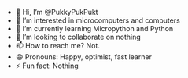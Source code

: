 - 👋 Hi, I’m @PukkyPukPukt
- 👀 I’m interested in microcomputers and computers
- 🌱 I’m currently learning Micropython and Python
- 💞️ I’m looking to collaborate on nothing
- 📫 How to reach me? Not.
- 😄 Pronouns: Happy, optimist, fast learner
- ⚡ Fun fact: Nothing

<!---
PukkyPukPukt/PukkyPukPukt is a ✨ special ✨ repository because its `README.md` (this file) appears on your GitHub profile.
You can click the Preview link to take a look at your changes.
--->

